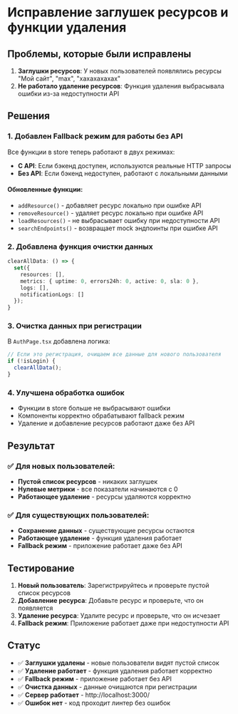 # Исправление заглушек ресурсов и функции удаления

## Проблемы, которые были исправлены

1. **Заглушки ресурсов**: У новых пользователей появлялись ресурсы "Мой сайт", "max", "хахахахахах"
2. **Не работало удаление ресурсов**: Функция удаления выбрасывала ошибки из-за недоступности API

## Решения

### 1. Добавлен Fallback режим для работы без API

Все функции в store теперь работают в двух режимах:
- **С API**: Если бэкенд доступен, используются реальные HTTP запросы
- **Без API**: Если бэкенд недоступен, работают с локальными данными

#### Обновленные функции:
- `addResource()` - добавляет ресурс локально при ошибке API
- `removeResource()` - удаляет ресурс локально при ошибке API  
- `loadResources()` - не выбрасывает ошибку при недоступности API
- `searchEndpoints()` - возвращает mock эндпоинты при ошибке API

### 2. Добавлена функция очистки данных

```typescript
clearAllData: () => {
  set({
    resources: [],
    metrics: { uptime: 0, errors24h: 0, active: 0, sla: 0 },
    logs: [],
    notificationLogs: []
  });
}
```

### 3. Очистка данных при регистрации

В `AuthPage.tsx` добавлена логика:
```typescript
// Если это регистрация, очищаем все данные для нового пользователя
if (!isLogin) {
  clearAllData();
}
```

### 4. Улучшена обработка ошибок

- Функции в store больше не выбрасывают ошибки
- Компоненты корректно обрабатывают fallback режим
- Удаление и добавление ресурсов работают даже без API

## Результат

### ✅ Для новых пользователей:
- **Пустой список ресурсов** - никаких заглушек
- **Нулевые метрики** - все показатели начинаются с 0
- **Работающее удаление** - ресурсы удаляются корректно

### ✅ Для существующих пользователей:
- **Сохранение данных** - существующие ресурсы остаются
- **Работающее удаление** - функция удаления работает
- **Fallback режим** - приложение работает даже без API

## Тестирование

1. **Новый пользователь**: Зарегистрируйтесь и проверьте пустой список ресурсов
2. **Добавление ресурса**: Добавьте ресурс и проверьте, что он появляется
3. **Удаление ресурса**: Удалите ресурс и проверьте, что он исчезает
4. **Fallback режим**: Приложение работает даже при недоступности API

## Статус

- ✅ **Заглушки удалены** - новые пользователи видят пустой список
- ✅ **Удаление работает** - функция удаления работает корректно
- ✅ **Fallback режим** - приложение работает без API
- ✅ **Очистка данных** - данные очищаются при регистрации
- ✅ **Сервер работает** - http://localhost:3000/
- ✅ **Ошибок нет** - код проходит линтер без ошибок

